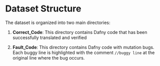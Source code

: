# Dataset Structure

The dataset is organized into two main directories:

1. **Correct_Code**: This directory contains Dafny code that has been successfully translated and verified

2. **Fault_Code**: This directory contains Dafny code with mutation bugs. Each buggy line is highlighted with the comment `//buggy line` at the original line where the bug occurs. 


